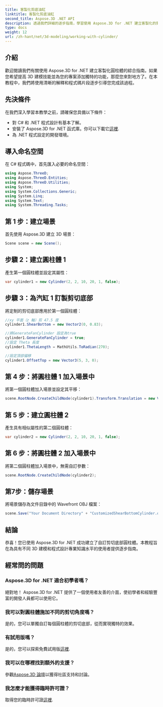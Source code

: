 ```yaml
---
title: 客製化剪底油缸
linktitle: 客製化剪底油缸
second_title: Aspose.3D .NET API
description: 透過我們詳細的逐步指南，學習使用 Aspose.3D for .NET 建立客製化的剪切底部圓柱體。立即提升您的 3D 建模技能！
type: docs
weight: 12
url: /zh-hant/net/3d-modeling/working-with-cylinder/
---
```

## 介紹
歡迎閱讀我們有關使用 Aspose.3D for .NET 建立客製化圓柱體的綜合指南。如果您希望提高 3D 建模技能並為您的專案添加獨特的功能，那麼您來對地方了。在本教程中，我們將使用清晰的解釋和程式碼片段逐步引導您完成該過程。
## 先決條件
在我們深入學習本教學之前，請確保您具備以下條件：
- 對 C# 和 .NET 程式設計有基本了解。
- 安裝了 Aspose.3D for .NET 函式庫。你可以下載它[這裡](https://releases.aspose.com/3d/net/).
- 為 .NET 程式設定的開發環境。
## 導入命名空間
在 C# 程式碼中，首先匯入必要的命名空間：
```csharp
using Aspose.ThreeD;
using Aspose.ThreeD.Entities;
using Aspose.ThreeD.Utilities;
using System;
using System.Collections.Generic;
using System.Linq;
using System.Text;
using System.Threading.Tasks;
```
## 第 1 步：建立場景
首先使用 Aspose.3D 建立 3D 場景：
```csharp
Scene scene = new Scene();
```
## 步驟 2：建立圓柱體 1
產生第一個圓柱體並設定其屬性：
```csharp
var cylinder1 = new Cylinder(2, 2, 10, 20, 1, false);
```
## 步驟 3：為汽缸 1 訂製剪切底部
將定制的剪切底部應用於第一個圓柱體：
```csharp
//xy 平面（z 軸）剪 47.5 度
cylinder1.ShearBottom = new Vector2(0, 0.83); 

//將GenerateFanCylinder 設定為true
cylinder1.GenerateFanCylinder = true;
//設定 Theta 長度
cylinder1.ThetaLength = MathUtils.ToRadian(270);

//設定頂部偏移
cylinder1.OffsetTop = new Vector3(5, 3, 0);
```
## 第 4 步：將圓柱體 1 加入場景中
將第一個圓柱體加入場景並設定其平移：
```csharp
scene.RootNode.CreateChildNode(cylinder1).Transform.Translation = new Vector3(10, 0, 0);
```
## 第 5 步：建立圓柱體 2
產生具有相似屬性的第二個圓柱體：
```csharp
var cylinder2 = new Cylinder(2, 2, 10, 20, 1, false);
```
## 第 6 步：將圓柱體 2 加入場景中
將第二個圓柱體加入場景中，無需自訂參數：
```csharp
scene.RootNode.CreateChildNode(cylinder2);
```
## 第7步：儲存場景
將場景儲存為文件目錄中的 Wavefront OBJ 檔案：
```csharp
scene.Save("Your Document Directory" + "CustomizedShearBottomCylinder.obj", FileFormat.WavefrontOBJ);
```
## 結論
恭喜！您已使用 Aspose.3D for .NET 成功建立了自訂剪切底部圓柱體。本教程旨在為具有不同 3D 建模和程式設計專業知識水平的使用者提供逐步指南。
## 經常問的問題
### Aspose.3D for .NET 適合初學者嗎？
絕對地！ Aspose.3D for .NET 提供了一個使用者友善的介面，使初學者和經驗豐富的開發人員都可以使用它。
### 我可以對圓柱體施加不同的剪切角度嗎？
是的，您可以單獨自訂每個圓柱體的剪切底部，從而實現獨特的效果。
### 有試用版嗎？
是的，您可以探索免費試用版[這裡](https://releases.aspose.com/).
### 我可以在哪裡找到額外的支援？
參觀[Aspose.3D 論壇](https://forum.aspose.com/c/3d/18)以獲得社區支持和討論。
### 我怎麼才能獲得臨時許可證？
取得您的臨時許可證[這裡](https://purchase.aspose.com/temporary-license/).